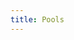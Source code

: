 ```yaml
---
title: Pools
---
```


<ExternalRedirect href="https://docs.starswap.xyz/protocol/V2/concepts/core-concepts/pools" />
